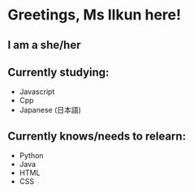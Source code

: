 # Greetings, Ms Ilkun here!
## I am a she/her
## Currently studying:
+ Javascript
+ Cpp
+ Japanese (日本語)
## Currently knows/needs to relearn:
+ Python
+ Java
+ HTML
+ CSS
